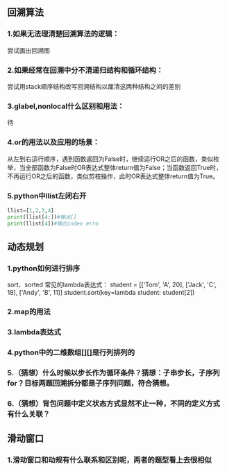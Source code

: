 ## 回溯算法
### 1.如果无法理清楚回溯算法的逻辑：
尝试画出回溯图

### 2.如果经常在回溯中分不清递归结构和循环结构：
尝试用stack顺序结构改写回溯结构以厘清这两种结构之间的差别

### 3.glabel,nonlocal什么区别和用法：
待

### 4.or的用法以及应用的场景：
从左到右运行顺序，遇到函数返回为False时，继续运行OR之后的函数，类似枚举，当全部函数为False时OR表达式整体return值为False；当函数返回True时，不再运行OR之后的函数，类似剪枝操作，此时OR表达式整体return值为True。

### 5.python中llist左闭右开
```python
llist=[1,2,3,4]
print(llist[4:])#输出[]
print(llist[4])#输出index erro
```

## 动态规划
### 1.python如何进行排序
sort、sorted
常见的lambda表达式：
student = [['Tom', 'A', 20], ['Jack', 'C', 18], ['Andy', 'B', 11]]
student.sort(key=lambda student: student[2])

### 2.map的用法

### 3.lambda表达式

### 4.python中的二维数组[][]是行列排列的

### 5.（猜想）什么时候以步长作为循环条件？猜想：子串步长，子序列for？目标两题回溯拆分都是子序列问题，符合猜想。


### 6.（猜想）背包问题中定义状态方式显然不止一种，不同的定义方式有什么关联？

## 滑动窗口
### 1.滑动窗口和动规有什么联系和区别呢，两者的题型看上去很相似
